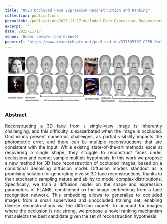```yaml
---
title: "OFER:Occluded Face Expression Reconstruction and Ranking"
collection: publications
permalink: /publication/2023-11-17-Occluded-Face-Expression-Reconstruction-and-Ranking
excerpt: ''
date: 2023-11-17
venue: 'Under review (conference)'
paperurl: 'https://www.researchgate.net/publication/377535707_OFER_Occluded_face_reconstruction_and_ranking'
---
```

<img src = '/files/OFER.png'>
<div style="text-align: justify">
<h3>Abstract</h3>
Reconstructing a 3D face from a single-view image is inherently challenging, and this difficulty is exacerbated when the image is occluded. Occlusions present numerous challenges, as partial visibility impacts the photometric error, and there can be multiple reconstructions that are consistent with the input. While existing state-of-the-art methods excel at recovering a single shape, they struggle to reconstruct faces under occlusions and cannot sample multiple hypothesis. In this work we propose a new method for 3D face reconstruction of occluded images, based on a conditional denoising diffusion model. Diffusion models standout as a promising solution for generating diverse 3D face reconstructions, thanks to their stochastic sampling nature and ability to model complex distributions. Specifically, we train a diffusion model on the shape and expression parameters of FLAME, conditioned on the image embedding from a face recognition network. This embedding allows to generalize to occluded images from a small supervised and unoccluded training set, enabling diverse reconstructions via the diffusion model. To account for images where the occlusion is not strong, we propose a novel ranking mechanism that selects the best candidate given the set of reconstruction hypothesis
<br><br>
</div>
